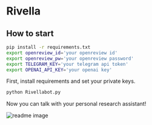 # Rivella

## How to start
```bash
pip install -r requirements.txt
export openreview_id='your openreview id'
export openreview_pw='your openreview password'
export TELEGRAM_KEY='your telegram api token'
export OPENAI_API_KEY='your openai key'
```
First, install requirements and set your private keys. 
```python
python Rivellabot.py
```
Now you can talk with your personal research assistant!

![readme image](https://github.com/DoniMoon/Rivella/assets/93722031/cacd1ca9-60c9-4793-98c2-2a5184ba09c5)

